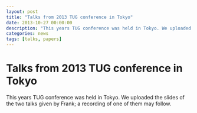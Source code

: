 ```yaml
---
layout: post
title: "Talks from 2013 TUG conference in Tokyo"
date: 2013-10-27 00:00:00
description: "This years TUG conference was held in Tokyo. We uploaded the slides of the two talks given by Frank; a recording of one of them may follow."
categories: news
tags: [talks, papers]
---
```


# Talks from 2013 TUG conference in Tokyo

This years TUG conference was held in Tokyo. We uploaded the slides of the two talks given by Frank; a recording of one of them may follow.
